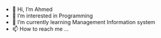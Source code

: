 - 👋 Hi, I’m Ahmed 
- 👀 I’m interested in Programming
- 🌱 I’m currently learning Management Information system
- 📫 How to reach me ...

<!---
Ahmed0100078/Ahmed0100078 is a ✨ special ✨ repository because its `README.md` (this file) appears on your GitHub profile.
You can click the Preview link to take a look at your changes.
--->
